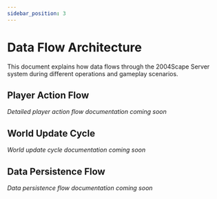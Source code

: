 ```yaml
---
sidebar_position: 3
---
```


# Data Flow Architecture

This document explains how data flows through the 2004Scape Server system during different operations and gameplay scenarios.

## Player Action Flow

*Detailed player action flow documentation coming soon*

## World Update Cycle

*World update cycle documentation coming soon*

## Data Persistence Flow

*Data persistence flow documentation coming soon* 